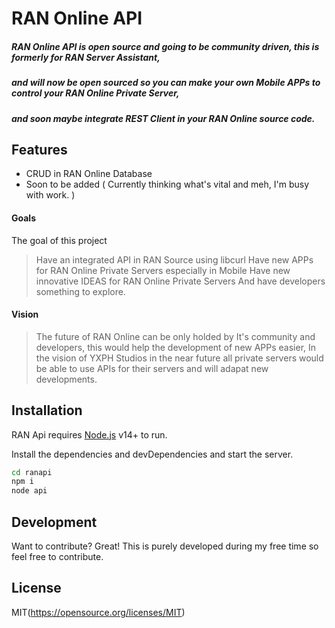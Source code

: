 # RAN Online API

##### RAN Online API is open source and going to be community driven, this is formerly for RAN Server Assistant,
##### and will now be open sourced so you can make your own Mobile APPs to control your RAN Online Private Server,
##### and soon maybe integrate REST Client in your RAN Online source code.

## Features

- CRUD in RAN Online Database
- Soon to be added ( Currently thinking what's vital and meh, I'm busy with work. )

#### Goals
The goal of this project
> Have an integrated API in RAN Source using libcurl
 Have new APPs for RAN Online Private Servers especially in Mobile
 Have new innovative IDEAS for RAN Online Private Servers
 And have developers something to explore.
 
#### Vision
>The future of RAN Online can be only holded by It's community and developers, this would help the development of new APPs easier,
In the vision of YXPH Studios in the near future all private servers would be able to use APIs for their servers and will adapat new developments.



## Installation

RAN Api requires [Node.js](https://nodejs.org/) v14+ to run.

Install the dependencies and devDependencies and start the server.

```sh
cd ranapi
npm i
node api
```

## Development

Want to contribute? Great!
This is purely developed during my free time so feel free to contribute.

## License
MIT(https://opensource.org/licenses/MIT)